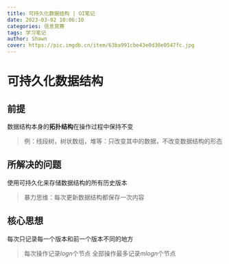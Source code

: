 ```yaml
---
title: 可持久化数据结构 | OI笔记
date: 2023-03-02 10:06:10
categories: 信息竞赛
tags: 学习笔记
author: Shawn
cover: https://pic.imgdb.cn/item/63ba991cbe43e0d30e0547fc.jpg
---
```

# 可持久化数据结构
## 前提
数据结构本身的**拓扑结构**在操作过程中保持不变
>例：线段树，树状数组，堆等：只改变其中的数据，不改变数据结构的形态
## 所解决的问题
使用可持久化来存储数据结构的所有历史版本
>暴力思维：每次更新数据结构都保存一次内容
## 核心思想
每次只记录每一个版本和前一个版本不同的地方
>每次操作记录$logn$个节点
全部操作最多记录$mlogn$个节点



